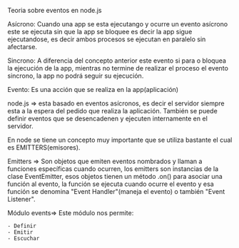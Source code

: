 Teoria sobre eventos en node.js

Asícrono: Cuando una app se esta ejecutango y ocurre un evento asícrono este se ejecuta sin que la app se bloquee es decir la app sigue ejecutandose, es decir ambos procesos se ejecutan en paralelo sin afectarse.

Sincrono: A diferencia del concepto anterior este evento si para o bloquea la ejecución de la app, mientras no termine de realizar el proceso el evento sincrono, la app no podrá seguir su ejecución.

Evento: Es una acción que se realiza en la app(aplicación)

node.js => esta basado en eventos asícronos, es decir el servidor siempre esta a la espera del pedido que realiza la aplicación.
También se puede definir eventos que se desencadenen y ejecuten internamente en el servidor.

En node se tiene un concepto muy importante que se utiliza bastante el cual es EMITTERS(emisores).

Emitters => Son objetos que emiten eventos nombrados y llaman a funciones específicas cuando ocurren, los emitters son instancias de la clase EventEmitter, esos objetos tienen un método .on() para asociar una función al evento, la función se ejecuta cuando ocurre el evento y esa función se denomina "Event Handler"(maneja el evento) o también "Event Listener".

Módulo events=> Este módulo nos permite:

    - Definir
    - Emitir
    - Escuchar